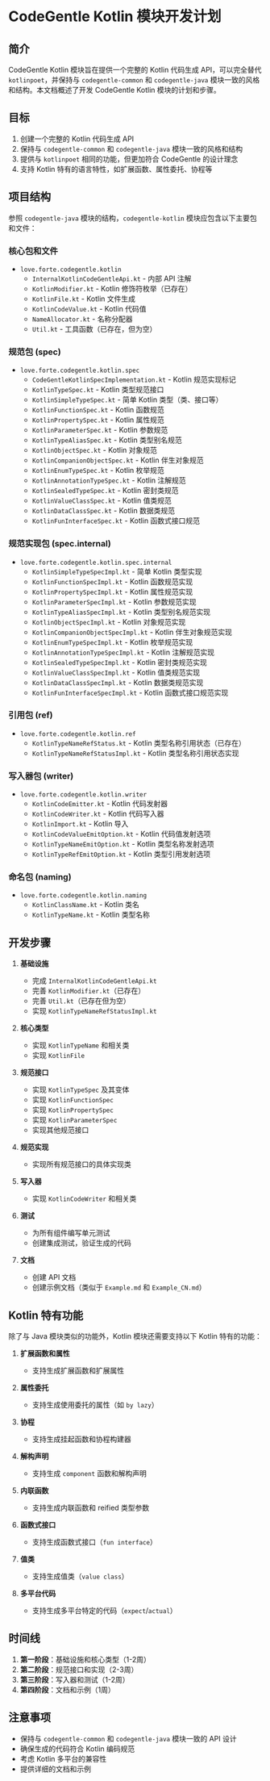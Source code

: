 # CodeGentle Kotlin 模块开发计划

## 简介

CodeGentle Kotlin 模块旨在提供一个完整的 Kotlin 代码生成 API，可以完全替代 `kotlinpoet`，并保持与 `codegentle-common` 和 `codegentle-java` 模块一致的风格和结构。本文档概述了开发 CodeGentle Kotlin 模块的计划和步骤。

## 目标

1. 创建一个完整的 Kotlin 代码生成 API
2. 保持与 `codegentle-common` 和 `codegentle-java` 模块一致的风格和结构
3. 提供与 `kotlinpoet` 相同的功能，但更加符合 CodeGentle 的设计理念
4. 支持 Kotlin 特有的语言特性，如扩展函数、属性委托、协程等

## 项目结构

参照 `codegentle-java` 模块的结构，`codegentle-kotlin` 模块应包含以下主要包和文件：

### 核心包和文件

- `love.forte.codegentle.kotlin`
  - `InternalKotlinCodeGentleApi.kt` - 内部 API 注解
  - `KotlinModifier.kt` - Kotlin 修饰符枚举（已存在）
  - `KotlinFile.kt` - Kotlin 文件生成
  - `KotlinCodeValue.kt` - Kotlin 代码值
  - `NameAllocator.kt` - 名称分配器
  - `Util.kt` - 工具函数（已存在，但为空）

### 规范包 (spec)

- `love.forte.codegentle.kotlin.spec`
  - `CodeGentleKotlinSpecImplementation.kt` - Kotlin 规范实现标记
  - `KotlinTypeSpec.kt` - Kotlin 类型规范接口
  - `KotlinSimpleTypeSpec.kt` - 简单 Kotlin 类型（类、接口等）
  - `KotlinFunctionSpec.kt` - Kotlin 函数规范
  - `KotlinPropertySpec.kt` - Kotlin 属性规范
  - `KotlinParameterSpec.kt` - Kotlin 参数规范
  - `KotlinTypeAliasSpec.kt` - Kotlin 类型别名规范
  - `KotlinObjectSpec.kt` - Kotlin 对象规范
  - `KotlinCompanionObjectSpec.kt` - Kotlin 伴生对象规范
  - `KotlinEnumTypeSpec.kt` - Kotlin 枚举规范
  - `KotlinAnnotationTypeSpec.kt` - Kotlin 注解规范
  - `KotlinSealedTypeSpec.kt` - Kotlin 密封类规范
  - `KotlinValueClassSpec.kt` - Kotlin 值类规范
  - `KotlinDataClassSpec.kt` - Kotlin 数据类规范
  - `KotlinFunInterfaceSpec.kt` - Kotlin 函数式接口规范

### 规范实现包 (spec.internal)

- `love.forte.codegentle.kotlin.spec.internal`
  - `KotlinSimpleTypeSpecImpl.kt` - 简单 Kotlin 类型实现
  - `KotlinFunctionSpecImpl.kt` - Kotlin 函数规范实现
  - `KotlinPropertySpecImpl.kt` - Kotlin 属性规范实现
  - `KotlinParameterSpecImpl.kt` - Kotlin 参数规范实现
  - `KotlinTypeAliasSpecImpl.kt` - Kotlin 类型别名规范实现
  - `KotlinObjectSpecImpl.kt` - Kotlin 对象规范实现
  - `KotlinCompanionObjectSpecImpl.kt` - Kotlin 伴生对象规范实现
  - `KotlinEnumTypeSpecImpl.kt` - Kotlin 枚举规范实现
  - `KotlinAnnotationTypeSpecImpl.kt` - Kotlin 注解规范实现
  - `KotlinSealedTypeSpecImpl.kt` - Kotlin 密封类规范实现
  - `KotlinValueClassSpecImpl.kt` - Kotlin 值类规范实现
  - `KotlinDataClassSpecImpl.kt` - Kotlin 数据类规范实现
  - `KotlinFunInterfaceSpecImpl.kt` - Kotlin 函数式接口规范实现

### 引用包 (ref)

- `love.forte.codegentle.kotlin.ref`
  - `KotlinTypeNameRefStatus.kt` - Kotlin 类型名称引用状态（已存在）
  - `KotlinTypeNameRefStatusImpl.kt` - Kotlin 类型名称引用状态实现

### 写入器包 (writer)

- `love.forte.codegentle.kotlin.writer`
  - `KotlinCodeEmitter.kt` - Kotlin 代码发射器
  - `KotlinCodeWriter.kt` - Kotlin 代码写入器
  - `KotlinImport.kt` - Kotlin 导入
  - `KotlinCodeValueEmitOption.kt` - Kotlin 代码值发射选项
  - `KotlinTypeNameEmitOption.kt` - Kotlin 类型名称发射选项
  - `KotlinTypeRefEmitOption.kt` - Kotlin 类型引用发射选项

### 命名包 (naming)

- `love.forte.codegentle.kotlin.naming`
  - `KotlinClassName.kt` - Kotlin 类名
  - `KotlinTypeName.kt` - Kotlin 类型名称

## 开发步骤

1. **基础设施**
   - 完成 `InternalKotlinCodeGentleApi.kt`
   - 完善 `KotlinModifier.kt`（已存在）
   - 完善 `Util.kt`（已存在但为空）
   - 实现 `KotlinTypeNameRefStatusImpl.kt`

2. **核心类型**
   - 实现 `KotlinTypeName` 和相关类
   - 实现 `KotlinFile`

3. **规范接口**
   - 实现 `KotlinTypeSpec` 及其变体
   - 实现 `KotlinFunctionSpec`
   - 实现 `KotlinPropertySpec`
   - 实现 `KotlinParameterSpec`
   - 实现其他规范接口

4. **规范实现**
   - 实现所有规范接口的具体实现类

5. **写入器**
   - 实现 `KotlinCodeWriter` 和相关类

6. **测试**
   - 为所有组件编写单元测试
   - 创建集成测试，验证生成的代码

7. **文档**
   - 创建 API 文档
   - 创建示例文档（类似于 `Example.md` 和 `Example_CN.md`）

## Kotlin 特有功能

除了与 Java 模块类似的功能外，Kotlin 模块还需要支持以下 Kotlin 特有的功能：

1. **扩展函数和属性**
   - 支持生成扩展函数和扩展属性

2. **属性委托**
   - 支持生成使用委托的属性（如 `by lazy`）

3. **协程**
   - 支持生成挂起函数和协程构建器

4. **解构声明**
   - 支持生成 `component` 函数和解构声明

5. **内联函数**
   - 支持生成内联函数和 reified 类型参数

6. **函数式接口**
   - 支持生成函数式接口（`fun interface`）

7. **值类**
   - 支持生成值类（`value class`）

8. **多平台代码**
   - 支持生成多平台特定的代码（`expect`/`actual`）

## 时间线

1. **第一阶段**：基础设施和核心类型（1-2周）
2. **第二阶段**：规范接口和实现（2-3周）
3. **第三阶段**：写入器和测试（1-2周）
4. **第四阶段**：文档和示例（1周）

## 注意事项

- 保持与 `codegentle-common` 和 `codegentle-java` 模块一致的 API 设计
- 确保生成的代码符合 Kotlin 编码规范
- 考虑 Kotlin 多平台的兼容性
- 提供详细的文档和示例
